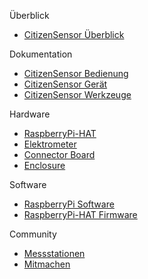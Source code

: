 Überblick
* [CitizenSensor Überblick](https://github.com/CitizenSensor/CitizenSensor/wiki/Home-DE) 

Dokumentation
* [CitizenSensor Bedienung](https://github.com/CitizenSensor/CitizenSensor/blob/master/Wiki/CS_Usage-DE.md)
* [CitizenSensor Gerät](https://github.com/CitizenSensor/CitizenSensor/blob/master/Wiki/CS_Device-DE.md)
* [CitizenSensor Werkzeuge](https://github.com/CitizenSensor/CitizenSensor/wiki/Home-DE)

Hardware 
* [RaspberryPi-HAT](https://github.com/CitizenSensor/CitizenSensor/wiki/Home-DE)
* [Elektrometer](https://github.com/CitizenSensor/CitizenSensor/wiki/Home-DE)
* [Connector Board](https://github.com/CitizenSensor/CitizenSensor/wiki/Home-DE)
* [Enclosure](https://github.com/CitizenSensor/CitizenSensor/wiki/Home-DE)

Software 
* [RaspberryPi Software](https://github.com/CitizenSensor/CitizenSensor/wiki/Home-DE)
* [RaspberryPi-HAT Firmware](https://github.com/CitizenSensor/CitizenSensor/wiki/Home-DE)

Community
* [Messstationen](https://github.com/CitizenSensor/CitizenSensor/wiki/Home-DE)
* [Mitmachen](https://github.com/CitizenSensor/CitizenSensor/wiki/Home-DE)
